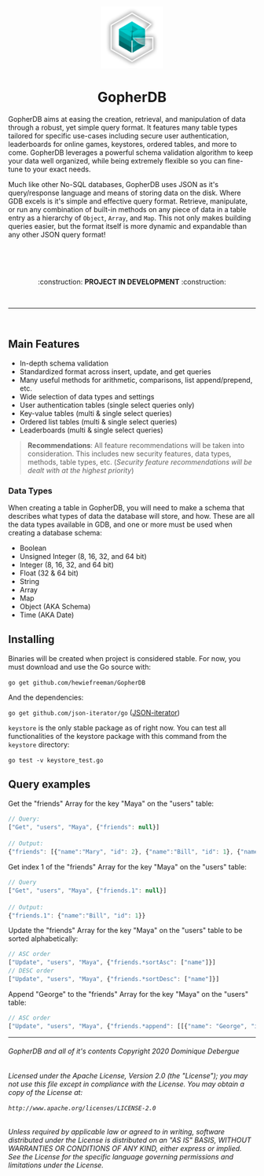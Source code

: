 <p align="center"><img src="https://github.com/hewiefreeman/GopherDB/raw/master/logo.png" width="25%" height="25%"></p>
<h1 align="center">GopherDB</h1>

GopherDB aims at easing the creation, retrieval, and manipulation of data through a robust, yet simple query format. It features many table types tailored for specific use-cases including secure user authentication, leaderboards for online games, keystores, ordered tables, and more to come. GopherDB leverages a powerful schema validation algorithm to keep your data well organized, while being extremely flexible so you can fine-tune to your exact needs.

Much like other No-SQL databases, GopherDB uses JSON as it's query/response language and means of storing data on the disk. Where GDB excels is it's simple and effective query format. Retrieve, manipulate, or run any combination of built-in methods on any piece of data in a table entry as a hierarchy of `Object`, `Array`, and `Map`. This not only makes building queries easier, but the format itself is more dynamic and expandable than any other JSON query format!

<br>
<br>
<br>

<p align="center">:construction: <b>PROJECT IN DEVELOPMENT</b> :construction:</p>

<br>
<hr>
<br>

## Main Features
  - In-depth schema validation
  - Standardized format across insert, update, and get queries
  - Many useful methods for arithmetic, comparisons, list append/prepend, etc.
  - Wide selection of data types and settings
  - User authentication tables (single select queries only)
  - Key-value tables (multi & single select queries)
  - Ordered list tables (multi & single select queries)
  - Leaderboards (multi & single select queries)
  
> **Recommendations**: All feature recommendations will be taken into consideration. This includes new security features, data types, methods, table types, etc. (*Security feature recommendations will be dealt with at the highest priority*)
  
### Data Types
When creating a table in GopherDB, you will need to make a schema that describes what types of data the database will store, and how. These are all the data types available in GDB, and one or more must be used when creating a database schema:

  - Boolean
  - Unsigned Integer (8, 16, 32, and 64 bit)
  - Integer (8, 16, 32, and 64 bit)
  - Float (32 & 64 bit)
  - String
  - Array
  - Map
  - Object (AKA Schema)
  - Time (AKA Date)
  
## Installing
Binaries will be created when project is considered stable. For now, you must download and use the Go source with:

  ```go get github.com/hewiefreeman/GopherDB```

And the dependencies:

 `go get github.com/json-iterator/go` ([JSON-iterator](https://github.com/json-iterator/go))

`keystore` is the only stable package as of right now. You can test all functionalities of the keystore package with this command from the `keystore` directory:

 ```go test -v keystore_test.go```

## Query examples
 Get the "friends" Array for the key "Maya" on the "users" table:

  ``` javascript
  // Query:
["Get", "users", "Maya", {"friends": null}]

 // Output:
{"friends": [{"name":"Mary", "id": 2}, {"name":"Bill", "id": 1}, {"name":"Harry", "id": 0}]}
  ```
  
 Get index 1 of the "friends" Array for the key "Maya" on the "users" table:

  ``` javascript
 // Query
["Get", "users", "Maya", {"friends.1": null}]

 // Output:
{"friends.1": {"name":"Bill", "id": 1}}
  ```

 Update the "friends" Array for the key "Maya" on the "users" table to be sorted alphabetically:

  ``` javascript
 // ASC order
["Update", "users", "Maya", {"friends.*sortAsc": ["name"]}]
 // DESC order
["Update", "users", "Maya", {"friends.*sortDesc": ["name"]}]
  ```

 Append "George" to the "friends" Array for the key "Maya" on the "users" table:

  ``` javascript
 // ASC order
["Update", "users", "Maya", {"friends.*append": [[{"name": "George", "id": 43523}]]}]
  ```

<hr>

<h6>GopherDB and all of it's contents Copyright 2020 Dominique Debergue
<h6>Licensed under the Apache License, Version 2.0 (the "License"); you may not use this file except in compliance with the License. You may obtain a copy of the License at:

  `http://www.apache.org/licenses/LICENSE-2.0`

<h6>Unless required by applicable law or agreed to in writing, software distributed under the License is distributed on an "AS IS" BASIS, WITHOUT WARRANTIES OR CONDITIONS OF ANY KIND, either express or implied. See the License for the specific language governing permissions and limitations under the License.</h6>
